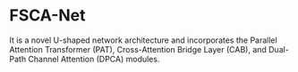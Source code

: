 # FSCA-Net
It is a novel U-shaped network architecture and incorporates the Parallel Attention Transformer (PAT), Cross-Attention Bridge Layer (CAB), and Dual-Path Channel Attention (DPCA) modules. 
